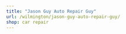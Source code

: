 ```yaml
---
title: "Jason Guy Auto Repair Guy"
url: /wilmington/jason-guy-auto-repair-guy/
shop: car repair
---
```

